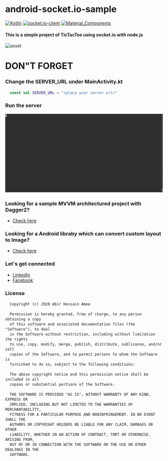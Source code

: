 # android-socket.io-sample
[![Kotlin](https://img.shields.io/badge/kotlin-1.3.72-brightgreen)](https://kotlinlang.org/)
[![socket.io-client](https://img.shields.io/badge/socket.io_client-1.0.0-orange)](https://github.com/abiramee/android-socket.io-sample)
[![Material_Components](https://img.shields.io/badge/Material_Components-1.2.0-darkblue)](https://github.com/material-components/material-components-android)

#### This is a simple project of TicTacToe using socket.io with node.js

![asset](screenshots/tictoctoe.gif)

# DON"T FORGET
### Change the SERVER_URL under MainActivity.kt
  ```kotlin
    const val SERVER_URL = "<place your server url>"
  ```
### Run the server
![asset](screenshots/terminal.gif)

### Looking for a sample MVVM architectured project with Dagger2?
- [Check here](https://github.com/abiramee/mvvm-rxkotlin-sample-code)

### Looking for a Android libraby which can convert custom layout to Image?
- [Check here](https://github.com/abiramee/ImageFromLayout)

### Let's get connected
- [LinkedIn](https://www.linkedin.com/in/abiramee/)
- [Facebook](http://facebook.com/hossain.amee)

### License
```
  Copyright (c) 2020 Abir Hossain Amee

  Permission is hereby granted, free of charge, to any person obtaining a copy
  of this software and associated documentation files (the "Software"), to deal
  in the Software without restriction, including without limitation the rights
  to use, copy, modify, merge, publish, distribute, sublicense, and/or sell
  copies of the Software, and to permit persons to whom the Software is
  furnished to do so, subject to the following conditions:

  The above copyright notice and this permission notice shall be included in all
  copies or substantial portions of the Software.

  THE SOFTWARE IS PROVIDED "AS IS", WITHOUT WARRANTY OF ANY KIND, EXPRESS OR
  IMPLIED, INCLUDING BUT NOT LIMITED TO THE WARRANTIES OF MERCHANTABILITY,
  FITNESS FOR A PARTICULAR PURPOSE AND NONINFRINGEMENT. IN NO EVENT SHALL THE
  AUTHORS OR COPYRIGHT HOLDERS BE LIABLE FOR ANY CLAIM, DAMAGES OR OTHER
  LIABILITY, WHETHER IN AN ACTION OF CONTRACT, TORT OR OTHERWISE, ARISING FROM,
  OUT OF OR IN CONNECTION WITH THE SOFTWARE OR THE USE OR OTHER DEALINGS IN THE
  SOFTWARE.

 ```
